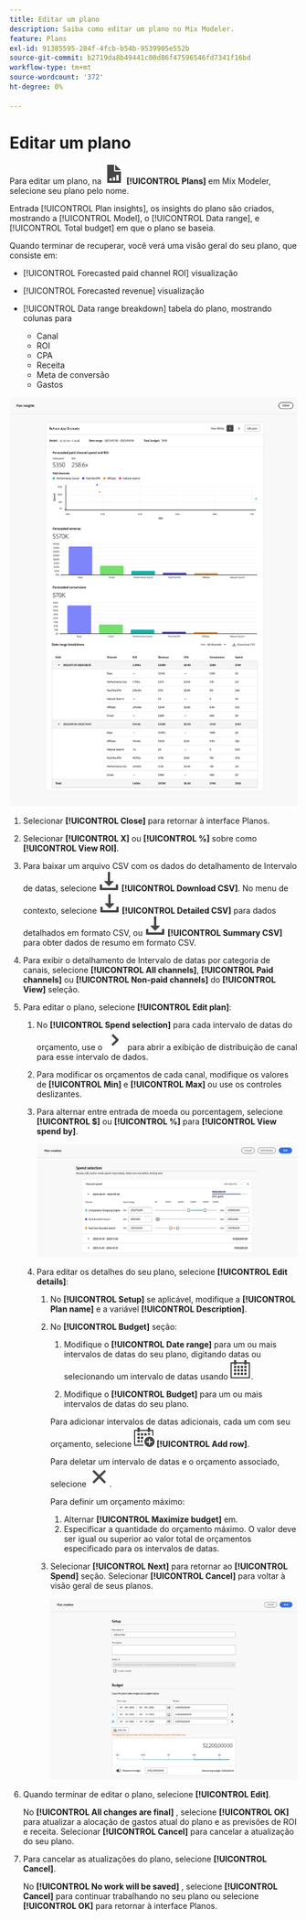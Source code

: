 ```yaml
---
title: Editar um plano
description: Saiba como editar um plano no Mix Modeler.
feature: Plans
exl-id: 91385595-284f-4fcb-b54b-9539905e552b
source-git-commit: b2719da8b49441c00d86f47596546fd7341f16bd
workflow-type: tm+mt
source-wordcount: '372'
ht-degree: 0%

---
```


# Editar um plano

Para editar um plano, na ![PLan](../assets/icons/FileChart.svg) **[!UICONTROL Plans]** em Mix Modeler, selecione seu plano pelo nome.

Entrada [!UICONTROL Plan insights], os insights do plano são criados, mostrando a [!UICONTROL Model], o [!UICONTROL Data range], e [!UICONTROL Total budget] em que o plano se baseia.

Quando terminar de recuperar, você verá uma visão geral do seu plano, que consiste em:

- [!UICONTROL Forecasted paid channel ROI] visualização
- [!UICONTROL Forecasted revenue] visualização
- [!UICONTROL Data range breakdown] tabela do plano, mostrando colunas para

   - Canal
   - ROI
   - CPA
   - Receita
   - Meta de conversão
   - Gastos

![Visão geral de um plano](../assets/overview-plan.png)

1. Selecionar **[!UICONTROL Close]** para retornar à interface Planos.

1. Selecionar **[!UICONTROL X]** ou **[!UICONTROL  %]** sobre como **[!UICONTROL View ROI]**.

1. Para baixar um arquivo CSV com os dados do detalhamento de Intervalo de datas, selecione ![Baixar](../assets/icons/Download.svg) **[!UICONTROL Download CSV]**. No menu de contexto, selecione ![Baixar](../assets/icons/Download.svg) **[!UICONTROL Detailed CSV]** para dados detalhados em formato CSV, ou ![Baixar](../assets/icons/Download.svg) **[!UICONTROL Summary CSV]** para obter dados de resumo em formato CSV.

1. Para exibir o detalhamento de Intervalo de datas por categoria de canais, selecione **[!UICONTROL All channels]**, **[!UICONTROL Paid channels]** ou **[!UICONTROL Non-paid channels]** do **[!UICONTROL View]** seleção.

1. Para editar o plano, selecione **[!UICONTROL Edit plan]**:

   1. No **[!UICONTROL Spend selection]** para cada intervalo de datas do orçamento, use o ![Divisa](../assets/icons/ChevronRight.svg) para abrir a exibição de distribuição de canal para esse intervalo de dados.

   1. Para modificar os orçamentos de cada canal, modifique os valores de **[!UICONTROL Min]** e **[!UICONTROL Max]** ou use os controles deslizantes.

   1. Para alternar entre entrada de moeda ou porcentagem, selecione **[!UICONTROL $]** ou **[!UICONTROL %]** para **[!UICONTROL View spend by]**.

      ![Seleção de gastos](../assets/spend-selection.png)

   1. Para editar os detalhes do seu plano, selecione **[!UICONTROL Edit details]**:

      1. No **[!UICONTROL Setup]** se aplicável, modifique a **[!UICONTROL Plan name]** e a variável **[!UICONTROL Description]**.

      1. No **[!UICONTROL Budget]** seção:

         1. Modifique o **[!UICONTROL Date range]** para um ou mais intervalos de datas do seu plano, digitando datas ou selecionando um intervalo de datas usando ![Calendário](../assets/icons/Calendar.svg).

         1. Modifique o **[!UICONTROL Budget]** para um ou mais intervalos de datas do seu plano.

         Para adicionar intervalos de datas adicionais, cada um com seu orçamento, selecione ![CalendárioAdicionar](../assets/icons/CalendarAdd.svg) **[!UICONTROL Add row]**.

         Para deletar um intervalo de datas e o orçamento associado, selecione ![Fechar](../assets/icons/Close.svg).

         Para definir um orçamento máximo:

         1. Alternar **[!UICONTROL Maximize budget]** em.
         1. Especificar a quantidade do orçamento máximo. O valor deve ser igual ou superior ao valor total de orçamentos especificado para os intervalos de datas.

      1. Selecionar **[!UICONTROL Next]** para retornar ao **[!UICONTROL Spend]** seção. Selecionar **[!UICONTROL Cancel]** para voltar à visão geral de seus planos.

         ![Detalhes do plano](../assets/plan-details.png)


1. Quando terminar de editar o plano, selecione **[!UICONTROL Edit]**.

   No **[!UICONTROL All changes are final]** , selecione **[!UICONTROL OK]** para atualizar a alocação de gastos atual do plano e as previsões de ROI e receita. Selecionar **[!UICONTROL Cancel]** para cancelar a atualização do seu plano.

1. Para cancelar as atualizações do plano, selecione **[!UICONTROL Cancel]**.

   No **[!UICONTROL No work will be saved]** , selecione **[!UICONTROL Cancel]** para continuar trabalhando no seu plano ou selecione **[!UICONTROL OK]** para retornar à interface Planos.
